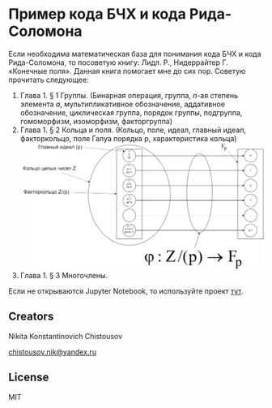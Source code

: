 # Пример кода БЧХ и кода Рида-Соломона

Если необходима математическая база для понимания кода БЧХ и кода Рида-Соломона, то посоветую книгу:  Лидл. Р., Нидеррайтер Г. «Конечные поля».  Данная книга помогает мне до сих пор.
Советую прочитать следующее:

1. Глава 1. § 1 Группы. (Бинарная операция, группа, *n*-ая степень элемента *a*, мультипликативное обозначение, аддативное обозначение, циклическая группа, порядок группы, подгруппа, гомоморфизм, изоморфизм, факторгруппа)
2. Глава 1. § 2 Кольца и поля. (Кольцо, поле, идеал, главный идеал, факторкольцо, поле Галуа порядка p, характеристика кольца)
![Quotient ring](Quotient_ring.png "Quotient ring")
3. Глава 1. § 3 Многочлены.

Если не открываются Jupyter Notebook, то используйте проект [тут](https://nbviewer.org/github/Chistousov/BCH-and-Reed-Solomon/tree/main/).

## Creators

Nikita Konstantinovich Chistousov

chistousov.nik@yandex.ru

## License

MIT
